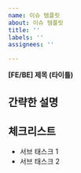 ```yaml
---
name: 이슈 템플릿
about: 이슈 템플릿
title: ''
labels: ''
assignees: ''

---
```


**[FE/BE] 제목 (타이틀)**

## 간략한 설명
## 체크리스트
- 서브 태스크 1
- 서브 태스크 2
